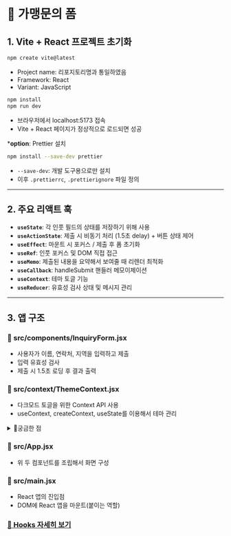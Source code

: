 # 📝 가맹문의 폼

## 1. Vite + React 프로젝트 초기화

```bash
npm create vite@latest
```

- Project name: 리포지토리명과 통일하였음
- Framework: React
- Variant: JavaScript

```bash
npm install
npm run dev
```

- 브라우저에서 localhost:5173 접속
- Vite + React 페이지가 정상적으로 로드되면 성공

\***option**: Prettier 설치

```bash
npm install --save-dev prettier
```

- `--save-dev`: 개발 도구용으로만 설치
- 이후 `.prettierrc`, `.prettierignore` 파일 정의

---

## 2. 주요 리액트 훅

- **`useState`**: 각 인풋 필드의 상태를 저장하기 위해 사용
- **`useActionState`**: 제출 시 비동기 처리 (1.5초 delay) + 버튼 상태 제어
- **`useEffect`**: 마운트 시 포커스 / 제출 후 폼 초기화
- **`useRef`**: 인풋 포커스 및 DOM 직접 접근
- **`useMemo`**: 제출된 내용을 요약해서 보여줄 때 리렌더 최적화
- **`useCallback`**: handleSubmit 핸들러 메모이제이션
- **`useContext`**: 테마 토글 기능
- **`useReducer`**: 유효성 검사 상태 및 메시지 관리

---

## 3. 앱 구조

### 📁 src/components/InquiryForm.jsx

- 사용자가 이름, 연락처, 지역을 입력하고 제출
- 입력 유효성 검사
- 제출 시 1.5초 로딩 후 결과 출력

### 📁 src/context/ThemeContext.jsx

- 다크모드 토글을 위한 Context API 사용
- useContext, createContext, useState를 이용해서 테마 관리

<details>
<summary>🧠궁금한 점</summary>
<div markdown="1">

  > **"왜 ThemeContext는 components가 아니라 context 폴더에 보관될까?"**
  - UI 요소를 보관해두는 components와 달리, ThemeContext는 상태를 생성하고 제공(`Provider`)하는 유틸성 로직이기 때문
  - 목적: 렌더링 NO 전역상태 관리 YES
  - 즉 context에는 **전역으로 모든 컴포넌트에서 공유되어야 하는 상태나 기능**이 포함됨
  - 이 폴더에 포함되는 다른 요소들: `theme`, `auth`, `modal`, ...

</div>
</details>

### 📁 src/App.jsx

- 위 두 컴포넌트를 조립해서 화면 구성

### 📁 src/main.jsx

- React 앱의 진입점
- DOM에 React 앱을 마운트(붙이는 역할)

### [🔎 Hooks 자세히 보기](/hooks-detail.md)
